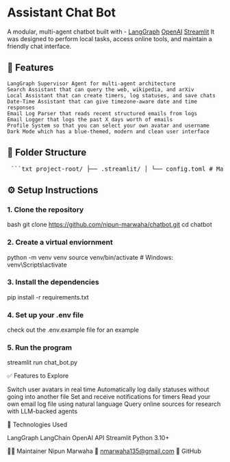 # Assistant Chat Bot

A modular, multi-agent chatbot built with - 
    [LangGraph](https://github.com/langchain-ai/langgraph)
    [OpenAI](https://platform.openai.com)
    [Streamlit](https://streamlit.io) 
It was designed to perform local tasks, access online tools, and maintain a friendly chat interface.


## 🧠 Features

    LangGraph Supervisor Agent for multi-agent architecture
    Search Assistant that can query the web, wikipedia, and arXiv 
    Local Assistant that can create timers, log statuses, and save chats
    Date-Time Assistant that can give timezone-aware date and time responses
    Email Log Parser that reads recent structured emails from logs
    Email Logger that logs the past X days worth of emails
    Profile System so that you can select your own avatar and username
    Dark Mode which has a blue-themed, modern and clean user interface


## 📁 Folder Structure

<pre lang="text"> ```txt project-root/ ├── .streamlit/ │ └── config.toml # Main settings for the chatbot appearance ├── chat_bot.py # Main interface ├── pages/ │ └── 1_👤_User_Profile.py # Profile setup page ├── tools/ │ ├── search_tools.py │ ├── log_status.py │ ├── save_txt.py │ ├── timer.py │ ├── time_tool.py │ ├── mail_saver.py │ └── mail_reader.py ├── images/ │ ├── cat.jpg │ ├── dog.jpg │ ├── robot.jpg │ ├── supervisor.jpeg │ └── alien.jpg ├── logs/ │ ├── saved_logs.txt # (ignored in git) │ ├── status_logs.txt # (ignored in git) │ └── mail_logs.txt # (ignored in git) ├── .env # Environment variables (ignored in git) ├── .env.example # Template for environment setup ├── requirements.txt # All dependencies ├── .python-version ├── pyproject.toml └── README.md ``` </pre>


## ⚙️ Setup Instructions

### 1. Clone the repository

bash
git clone https://github.com/nipun-marwaha/chatbot.git
cd chatbot

### 2. Create a virtual enviornment

python -m venv venv
source venv/bin/activate   # Windows: venv\Scripts\activate

### 3. Install the dependencies

pip install -r requirements.txt

### 4. Set up your .env file

check out the .env.example file for an example

### 5. Run the program

streamlit run chat_bot.py


✅ Features to Explore

Switch user avatars in real time
Automatically log daily statuses without going into another file
Set and receive notifications for timers
Read your own email log file using natural language
Query online sources for research with LLM-backed agents


🧩 Technologies Used

LangGraph
LangChain
OpenAI API
Streamlit
Python 3.10+


🙋‍♂️ Maintainer
Nipun Marwaha
📧 nmarwaha135@gmail.com
🔗 GitHub 
